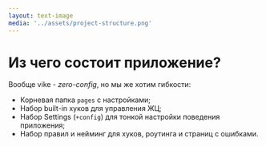 ```yaml
---
layout: text-image
media: '../assets/project-structure.png'
---
```


# Из чего состоит приложение?

Вообще vike - *zero-config*, но мы же хотим гибкости:

- Корневая папка `pages` с настройками;
- Набор built-in хуков для управления ЖЦ;
- Набор Settings (`+config`) для тонкой настройки поведения приложения;
- Набор правил и нейминг для хуков, роутинга и страниц с ошибками.

